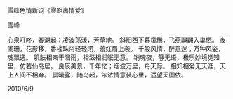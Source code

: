 雪峰色情新词《零距离情爱》

雪峰


心泉叮咚，春潮起；凌波荡漾，芳草地。
斜阳西下暮霭稀，飞燕翩翩入巢栖。
夜阑珊，花影移，香楼珠帘轻轻闭，羞红眉上袭。
千般风情，醉意迷；万种风姿，魂飘逸。
肌肤相亲干涸雨，相滋相润眠无意。
销魂夜，静无语，极乐妙境觉知里，仿若仙岛居。
良辰美景，千年忆；烟波万里，舟天际。
相知相爱无天涯，天上人间不相弃。
晨曦露，随鸟起，浓浓情意装心里，遥望天国依。

2010/6/9



